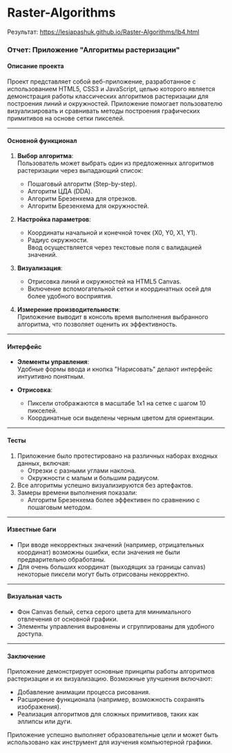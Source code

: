 # Raster-Algorithms
Результат: https://lesiapashuk.github.io/Raster-Algorithms/lb4.html
### Отчет: Приложение "Алгоритмы растеризации"

#### **Описание проекта**  
Проект представляет собой веб-приложение, разработанное с использованием HTML5, CSS3 и JavaScript, целью которого является демонстрация работы классических алгоритмов растеризации для построения линий и окружностей. Приложение помогает пользователю визуализировать и сравнивать методы построения графических примитивов на основе сетки пикселей.

---

#### **Основной функционал**

1. **Выбор алгоритма**:  
   Пользователь может выбрать один из предложенных алгоритмов растеризации через выпадающий список:
   - Пошаговый алгоритм (Step-by-step).
   - Алгоритм ЦДА (DDA).
   - Алгоритм Брезенхема для отрезков.
   - Алгоритм Брезенхема для окружностей.  

2. **Настройка параметров**:  
   - Координаты начальной и конечной точек (X0, Y0, X1, Y1).
   - Радиус окружности.  
   Ввод осуществляется через текстовые поля с валидацией значений.

3. **Визуализация**:  
   - Отрисовка линий и окружностей на HTML5 Canvas.  
   - Включение вспомогательной сетки и координатных осей для более удобного восприятия.  

4. **Измерение производительности**:  
   Приложение выводит в консоль время выполнения выбранного алгоритма, что позволяет оценить их эффективность.

---

#### **Интерфейс**

- **Элементы управления**:  
  Удобные формы ввода и кнопка "Нарисовать" делают интерфейс интуитивно понятным.  

- **Отрисовка**:  
  - Пиксели отображаются в масштабе 1x1 на сетке с шагом 10 пикселей.  
  - Координатные оси выделены черным цветом для ориентации.  

---

#### **Тесты**

1. Приложение было протестировано на различных наборах входных данных, включая:
   - Отрезки с разными углами наклона.
   - Окружности с малым и большим радиусом.
2. Все алгоритмы успешно визуализируются без артефактов.  
3. Замеры времени выполнения показали:
   - Алгоритм Брезенхема более эффективен по сравнению с пошаговым методом.

---

#### **Известные баги**

- При вводе некорректных значений (например, отрицательных координат) возможны ошибки, если значения не были предварительно обработаны.
- Для очень больших координат (выходящих за границы canvas) некоторые пиксели могут быть отрисованы некорректно.

---

#### **Визуальная часть**

- Фон Canvas белый, сетка серого цвета для минимального отвлечения от основной графики.
- Элементы управления выровнены и сгруппированы для удобного доступа.

---

#### **Заключение**

Приложение демонстрирует основные принципы работы алгоритмов растеризации и их визуализацию. Возможные улучшения включают:  
- Добавление анимации процесса рисования.  
- Расширение функционала (например, возможность сохранять изображения).  
- Реализация алгоритмов для сложных примитивов, таких как эллипсы или дуги.  

Приложение успешно выполняет образовательные цели и может быть использовано как инструмент для изучения компьютерной графики.

